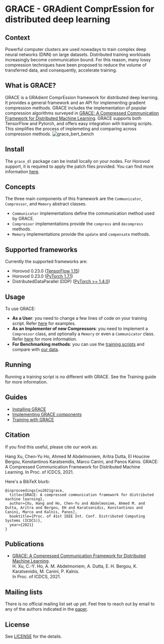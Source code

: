 # GRACE - GRAdient ComprEssion for distributed deep learning

## Context
Powerful computer clusters are used nowadays to train complex deep neural networks (DNN) on large datasets. Distributed training workloads increasingly become communication bound. For this reason, many lossy compression techniques have been proposed to reduce the volume of transferred data, and consequently, accelerate training.

## What is GRACE?
GRACE is a GRAdient ComprEssion framework for distributed deep learning.
It provides a general framework and an API for implementing gradient compression methods.
GRACE includes the implementation of popular compression algorithms surveyed in [GRACE: A Compressed Communication Framework for Distributed Machine Learning](https://sands.kaust.edu.sa/papers/grace.icdcs21.pdf).
GRACE supports both TensorFlow and Pytorch, and offers easy integration with training scripts. This simplifies
the process of implemeting and comparing across compression methods.
![grace_bert_bench](https://user-images.githubusercontent.com/52653060/174394060-8f616ed0-0fca-424d-ab9f-2648423d11c2.jpg)


## Install
The `grace_dl` package can be install locally on your nodes. For Horovod support, it is required to apply
the patch files provided. You can find more information [here](INSTALLING.md).

## Concepts
The three main components of this framework are the `Communicator`, `Compressor`, and `Memory` abstract classes.
- `Communicator` implementations define the communication method used by GRACE.
- `Compressor` implementations provide the `compress` and `decompress` methods.
- `Memory` implementations provide the `update` and `compensate` methods.

## Supported frameworks
Currently the supported frameworks are:
- Horovod 0.23.0 ([TensorFlow 1.15](grace_dl/tensorflow))
- Horovod 0.23.0 ([PyTorch 1.7.1](grace_dl/torch))
- DistributedDataParallel (DDP) ([PyTorch >= 1.4.0](grace_dl/dist))

## Usage
To use GRACE:
- **As a User**: you need to change a few lines of code on your training script. Refer [here](TRAINING.md) for examples.
- **As an Implementer of new Compressors**: you need to implement a `Compressor` class, and optionally a `Memory` or even a `Communicator` class.
Refer [here](IMPLEMENTING.md) for more information.
- **For Benchmarking methods**: you can use the [training scripts](https://github.com/sands-lab/grace-benchmarks) and compare with [our data](https://github.com/sands-lab/grace-data).

## Running
Running a training script is no different with GRACE. See the Training guide for more information.

## Guides
- [Installing GRACE](INSTALLING.md)
- [Implementing GRACE components](IMPLEMENTING.md)
- [Training with GRACE](TRAINING.md)

## Citation

If you find this useful, please cite our work as:

Hang Xu, Chen-Yu Ho, Ahmed M Abdelmoniem, Aritra Dutta, El Houcine Bergou, Konstantinos Karatsenidis, Marco Canini, and Panos Kalnis. GRACE: A Compressed Communication Framework for Distributed Machine Learning. In Proc. of ICDCS, 2021.

Here's a BibTeX blurb:

```
@inproceedings{xu2021grace,
  title={GRACE: A compressed communication framework for distributed machine learning},
  author={Xu, Hang and Ho, Chen-Yu and Abdelmoniem, Ahmed M. and Dutta, Aritra and Bergou, EH and Karatsenidis, Konstantinos and Canini, Marco and Kalnis, Panos},
  booktitle={Proc. of 41st IEEE Int. Conf. Distributed Computing Systems (ICDCS)},
  year={2021}
}
```

## Publications

* [GRACE: A Compressed Communication Framework for Distributed Machine Learning](https://sands.kaust.edu.sa/papers/grace.icdcs21.pdf).<br>
  H. Xu, C.-Y. Ho, A. M. Abdelmoniem, A. Dutta, E. H. Bergou, K. Karatsenidis, M. Canini, P. Kalnis.<br>
  In Proc. of ICDCS, 2021.

## Mailing lists

There is no official mailing list set up yet. Feel free to reach out by email to any of the authors indicated in the [paper](https://sands.kaust.edu.sa/papers/grace.icdcs21.pdf).

## License
See [LICENSE](LICENSE) for the details.

